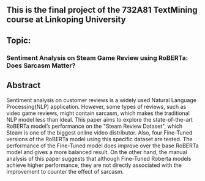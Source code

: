 ## This is the final project of the 732A81 TextMining course at Linkoping University

## Topic:
### Sentiment Analysis on Steam Game Review using RoBERTa: Does Sarcasm Matter?

## Abstract
Sentiment analysis on customer reviews is a widely used Natural Language Processing(NLP) application. However, some types of reviews, such as video game reviews, might contain sarcasm, which makes the traditional NLP model less than ideal. This paper aims to explore the state-of-the-art RoBERTa model’s performance on the "Steam Review Dataset", which Steam is one of the biggest online video distributor. Also, four Fine-Tuned versions of the RoBERTa model using this specific dataset are tested. The performance of the Fine-Tuned model does improve over the base RoBERTa model and gives a more balanced result. On the other hand, the manual analysis of this paper suggests that although Fine-Tuned Roberta models achieve higher performance, they are not directly associated with the improvement to counter the effect of sarcasm.
